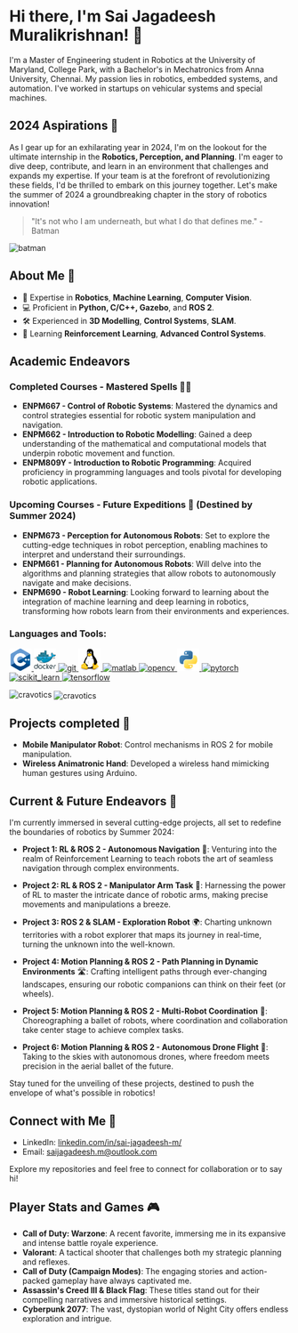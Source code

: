 # Hi there, I'm Sai Jagadeesh Muralikrishnan! 👋

I'm a Master of Engineering student in Robotics at the University of Maryland, College Park, with a Bachelor's in Mechatronics from Anna University, Chennai. My passion lies in robotics, embedded systems, and automation. I've worked in startups on vehicular systems and special machines.

## 2024 Aspirations 🌟

As I gear up for an exhilarating year in 2024, I'm on the lookout for the ultimate internship in the  **Robotics, Perception, and Planning**. I'm eager to dive deep, contribute, and learn in an environment that challenges and expands my expertise. If your team is at the forefront of revolutionizing these fields, I'd be thrilled to embark on this journey together. Let's make the summer of 2024 a groundbreaking chapter in the story of robotics innovation!

> "It's not who I am underneath, but what I do that defines me." - Batman

![batman](https://github.com/cravotics/personal_repo/assets/90138418/c0df7d81-c9e6-421c-9c76-166ba113513c)


## About Me 🙋 

- 🤖 Expertise in **Robotics**, **Machine Learning**, **Computer Vision**.
- 💻 Proficient in **Python, C/C++, Gazebo**, and **ROS 2**.
- 🛠️ Experienced in **3D Modelling**, **Control Systems**, **SLAM**.
- 🌱 Learning **Reinforcement Learning**, **Advanced Control Systems**.

## Academic Endeavors

### Completed Courses - Mastered Spells 🧙‍♂️
- **ENPM667 - Control of Robotic Systems**: Mastered the dynamics and control strategies essential for robotic system manipulation and navigation.
- **ENPM662 - Introduction to Robotic Modelling**: Gained a deep understanding of the mathematical and computational models that underpin robotic movement and function.
- **ENPM809Y - Introduction to Robotic Programming**: Acquired proficiency in programming languages and tools pivotal for developing robotic applications.

### Upcoming Courses - Future Expeditions 🌌 (Destined by Summer 2024)
- **ENPM673 - Perception for Autonomous Robots**: Set to explore the cutting-edge techniques in robot perception, enabling machines to interpret and understand their surroundings.
- **ENPM661 - Planning for Autonomous Robots**: Will delve into the algorithms and planning strategies that allow robots to autonomously navigate and make decisions.
- **ENPM690 - Robot Learning**: Looking forward to learning about the integration of machine learning and deep learning in robotics, transforming how robots learn from their environments and experiences.

<p align="left">
</p>

<h3 align="left">Languages and Tools:</h3>
<p align="left"> <a href="https://www.w3schools.com/cpp/" target="_blank" rel="noreferrer"> <img src="https://raw.githubusercontent.com/devicons/devicon/master/icons/cplusplus/cplusplus-original.svg" alt="cplusplus" width="40" height="40"/> </a> <a href="https://www.docker.com/" target="_blank" rel="noreferrer"> <img src="https://raw.githubusercontent.com/devicons/devicon/master/icons/docker/docker-original-wordmark.svg" alt="docker" width="40" height="40"/> </a> <a href="https://git-scm.com/" target="_blank" rel="noreferrer"> <img src="https://www.vectorlogo.zone/logos/git-scm/git-scm-icon.svg" alt="git" width="40" height="40"/> </a> <a href="https://www.linux.org/" target="_blank" rel="noreferrer"> <img src="https://raw.githubusercontent.com/devicons/devicon/master/icons/linux/linux-original.svg" alt="linux" width="40" height="40"/> </a> <a href="https://www.mathworks.com/" target="_blank" rel="noreferrer"> <img src="https://upload.wikimedia.org/wikipedia/commons/2/21/Matlab_Logo.png" alt="matlab" width="40" height="40"/> </a> <a href="https://opencv.org/" target="_blank" rel="noreferrer"> <img src="https://www.vectorlogo.zone/logos/opencv/opencv-icon.svg" alt="opencv" width="40" height="40"/> </a> <a href="https://www.python.org" target="_blank" rel="noreferrer"> <img src="https://raw.githubusercontent.com/devicons/devicon/master/icons/python/python-original.svg" alt="python" width="40" height="40"/> </a> <a href="https://pytorch.org/" target="_blank" rel="noreferrer"> <img src="https://www.vectorlogo.zone/logos/pytorch/pytorch-icon.svg" alt="pytorch" width="40" height="40"/> </a> <a href="https://scikit-learn.org/" target="_blank" rel="noreferrer"> <img src="https://upload.wikimedia.org/wikipedia/commons/0/05/Scikit_learn_logo_small.svg" alt="scikit_learn" width="40" height="40"/> </a> <a href="https://www.tensorflow.org" target="_blank" rel="noreferrer"> <img src="https://www.vectorlogo.zone/logos/tensorflow/tensorflow-icon.svg" alt="tensorflow" width="40" height="40"/> </a> </p>

<p><img align="left" src="https://github-readme-stats.vercel.app/api/top-langs?username=cravotics&show_icons=true&locale=en&layout=compact" alt="cravotics" /></p>

<p>&nbsp;<img align="center" src="https://github-readme-stats.vercel.app/api?username=cravotics&show_icons=true&locale=en" alt="cravotics" /></p>


## Projects completed 🤖

- **Mobile Manipulator Robot**: Control mechanisms in ROS 2 for mobile manipulation.
- **Wireless Animatronic Hand**: Developed a wireless hand mimicking human gestures using Arduino.

## Current & Future Endeavors 🚀

I'm currently immersed in several cutting-edge projects, all set to redefine the boundaries of robotics by Summer 2024:

- **Project 1: RL & ROS 2 - Autonomous Navigation** 🧭: Venturing into the realm of Reinforcement Learning to teach robots the art of seamless navigation through complex environments.

- **Project 2: RL & ROS 2 - Manipulator Arm Task** 🤖: Harnessing the power of RL to master the intricate dance of robotic arms, making precise movements and manipulations a breeze.

- **Project 3: ROS 2 & SLAM - Exploration Robot** 🌍: Charting unknown territories with a robot explorer that maps its journey in real-time, turning the unknown into the well-known.

- **Project 4: Motion Planning & ROS 2 - Path Planning in Dynamic Environments** 🛣️: Crafting intelligent paths through ever-changing landscapes, ensuring our robotic companions can think on their feet (or wheels).

- **Project 5: Motion Planning & ROS 2 - Multi-Robot Coordination** 🤝: Choreographing a ballet of robots, where coordination and collaboration take center stage to achieve complex tasks.

- **Project 6: Motion Planning & ROS 2 - Autonomous Drone Flight** 🚁: Taking to the skies with autonomous drones, where freedom meets precision in the aerial ballet of the future.

Stay tuned for the unveiling of these projects, destined to push the envelope of what's possible in robotics!


## Connect with Me  🤝

- LinkedIn: [linkedin.com/in/sai-jagadeesh-m/](https://linkedin.com/in/sai-jagadeesh-m/)
- Email: [saijagadeesh.m@outlook.com](mailto:saijagadeesh.m@outlook.com)

Explore my repositories and feel free to connect for collaboration or to say hi!


## Player Stats and Games  🎮

- **Call of Duty: Warzone**: A recent favorite, immersing me in its expansive and intense battle royale experience.
- **Valorant**: A tactical shooter that challenges both my strategic planning and reflexes.
- **Call of Duty (Campaign Modes)**: The engaging stories and action-packed gameplay have always captivated me.
- **Assassin's Creed III & Black Flag**: These titles stand out for their compelling narratives and immersive historical settings.
- **Cyberpunk 2077**: The vast, dystopian world of Night City offers endless exploration and intrigue.


